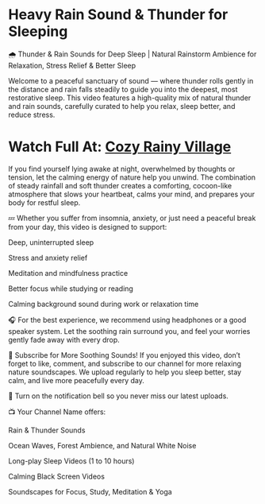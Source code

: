 # Heavy Rain Sound & Thunder for Sleeping
🌧️ Thunder & Rain Sounds for Deep Sleep | Natural Rainstorm Ambience for Relaxation, Stress Relief & Better Sleep

Welcome to a peaceful sanctuary of sound — where thunder rolls gently in the distance and rain falls steadily to guide you into the deepest, most restorative sleep. This video features a high-quality mix of natural thunder and rain sounds, carefully curated to help you relax, sleep better, and reduce stress.

# Watch Full At: [Cozy Rainy Village](https://www.youtube.com/@CozyRainyVillage68/)

If you find yourself lying awake at night, overwhelmed by thoughts or tension, let the calming energy of nature help you unwind. The combination of steady rainfall and soft thunder creates a comforting, cocoon-like atmosphere that slows your heartbeat, calms your mind, and prepares your body for restful sleep.

💤 Whether you suffer from insomnia, anxiety, or just need a peaceful break from your day, this video is designed to support:

Deep, uninterrupted sleep

Stress and anxiety relief

Meditation and mindfulness practice

Better focus while studying or reading

Calming background sound during work or relaxation time

🎧 For the best experience, we recommend using headphones or a good speaker system. Let the soothing rain surround you, and feel your worries gently fade away with every drop.

🌟 Subscribe for More Soothing Sounds!
If you enjoyed this video, don’t forget to like, comment, and subscribe to our channel for more relaxing nature soundscapes. We upload regularly to help you sleep better, stay calm, and live more peacefully every day.

🔔 Turn on the notification bell so you never miss our latest uploads.

📺 Your Channel Name offers:

Rain & Thunder Sounds

Ocean Waves, Forest Ambience, and Natural White Noise

Long-play Sleep Videos (1 to 10 hours)

Calming Black Screen Videos

Soundscapes for Focus, Study, Meditation & Yoga
